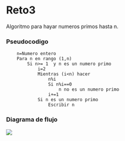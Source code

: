 # Reto3
Algoritmo para hayar numeros primos hasta n.
### Pseudocodigo
        n=Numero entero
        Para n en rango (1,n)
        	Si n>= 1  y n es un numero primo 
        		i=2
        		Mientras (i<n) hacer
        			n%i
        			Si n%i==0
        				n no es un numero primo
        			i+=1
        		Si n es un numero primo
        			Escribir n
### Diagrama de flujo
[![](https://mermaid.ink/img/pako:eNp1kEFLw0AQhf_KsCC02IJ6DEawTVKSqgj1tvEwJlsz2Ezq7gaRJP_d3SSCF_eyw5vvPR7TiaIplQjE8dR8FRVqCy9RzuDe_SJlKqhZwnp9BxvJ4VNbK92AYuu-14najNutfEaNwFChsQifrQIKeUa2HokkhTezEHkhlo_kkjQaILgdrYXSMxF7IukOBHxBYXg1THLi5d5QDzvJwK6KgdYNU6-zpvq31khCz02fyn-hnYeyaU5HQybpMrye19lY80-hvYxNoemN9JxmpjgzG_YeelgkxMtJECvhsBqpdBfuvJYLW6la5SJwY4n6Ixc5D47D1jaHby5EYHWrVqI9l2hVRPiusRbBEU9GDT98EYFx?type=png)](https://mermaid.live/edit#pako:eNp1kEFLw0AQhf_KsCC02IJ6DEawTVKSqgj1tvEwJlsz2Ezq7gaRJP_d3SSCF_eyw5vvPR7TiaIplQjE8dR8FRVqCy9RzuDe_SJlKqhZwnp9BxvJ4VNbK92AYuu-14najNutfEaNwFChsQifrQIKeUa2HokkhTezEHkhlo_kkjQaILgdrYXSMxF7IukOBHxBYXg1THLi5d5QDzvJwK6KgdYNU6-zpvq31khCz02fyn-hnYeyaU5HQybpMrye19lY80-hvYxNoemN9JxmpjgzG_YeelgkxMtJECvhsBqpdBfuvJYLW6la5SJwY4n6Ixc5D47D1jaHby5EYHWrVqI9l2hVRPiusRbBEU9GDT98EYFx)
